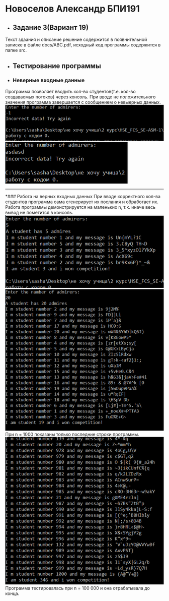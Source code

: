 # Новоселов Александр БПИ191
* ## Задание 3(Вариант 19)
Текст здаания и описание решение содержится в появнительной записке в файле docs/ABC.pdf, исходный код программы содержится в папке src. 
* ## Тестирование программы
* ### Неверные входные данные
Программа позволяет вводить кол-во студентов(т.е. кол-во создаваемых потоков) через консоль. При вводе не положительного значения программа завершается с сообщением о невыерных данных.
![Результат рабоыт программы на неверных входных данных](https://github.com/Freeezzzi/HSE_FCS_SE-ASM-1/blob/master/task04/docs/Incorrect_data_1.PNG)
![Результат рабоыт программы на неверных входных данных](https://github.com/Freeezzzi/HSE_FCS_SE-ASM-1/blob/master/task04/docs/Incorrect_data_2PNG.PNG)
***

*### Работа на верных входных данных
При вводе корректного кол-ва студентов программа сама сгенерирует их послания и обработает их. Работа программы демонстрируется на маленьких n, т.к. иначе весь вывод не пометится в консоль.
![Результат рабоыт программы на верных входных данных](https://github.com/Freeezzzi/HSE_FCS_SE-ASM-1/blob/master/task04/docs/Correct_data_1.PNG)
![Результат рабоыт программы на верных входных данных](https://github.com/Freeezzzi/HSE_FCS_SE-ASM-1/blob/master/task04/docs/Correct_data_2.PNG)
При n = 1000 показаны только последние строки программы.
![Результат рабоыт программы на верных входных данных](https://github.com/Freeezzzi/HSE_FCS_SE-ASM-1/blob/master/task04/docs/Correct_data_3PNG.PNG)
Программа тестировалась при n = 100 000 и она отрабатывала до конца.
